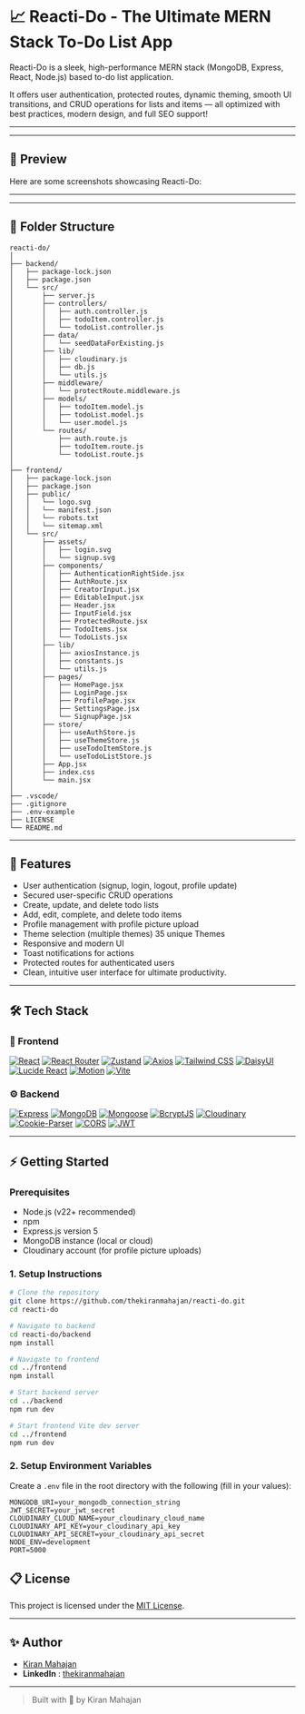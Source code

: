 # 📈 Reacti-Do - The Ultimate MERN Stack To-Do List App

Reacti-Do is a sleek, high-performance MERN stack (MongoDB, Express, React, Node.js) based to-do list application.

It offers user authentication, protected routes, dynamic theming, smooth UI transitions, and CRUD operations for lists and items — all optimized with best practices, modern design, and full SEO support!

---

---

## 📸 Preview

Here are some screenshots showcasing Reacti-Do:

---

---

## 📁 Folder Structure

```
reacti-do/
│
├── backend/
│   ├── package-lock.json
│   ├── package.json
│   └── src/
│       ├── server.js
│       ├── controllers/
│       │   ├── auth.controller.js
│       │   ├── todoItem.controller.js
│       │   └── todoList.controller.js
│       ├── data/
│       │   └── seedDataForExisting.js
│       ├── lib/
│       │   ├── cloudinary.js
│       │   ├── db.js
│       │   └── utils.js
│       ├── middleware/
│       │   └── protectRoute.middleware.js
│       ├── models/
│       │   ├── todoItem.model.js
│       │   ├── todoList.model.js
│       │   └── user.model.js
│       └── routes/
│           ├── auth.route.js
│           ├── todoItem.route.js
│           └── todoList.route.js
│
├── frontend/
│   ├── package-lock.json
│   ├── package.json
│   ├── public/
│   │   └── logo.svg
│   │   └── manifest.json
│   │   └── robots.txt
│   │   └── sitemap.xml
│   └── src/
│       ├── assets/
│       │   ├── login.svg
│       │   └── signup.svg
│       ├── components/
│       │   ├── AuthenticationRightSide.jsx
│       │   ├── AuthRoute.jsx
│       │   ├── CreatorInput.jsx
│       │   ├── EditableInput.jsx
│       │   ├── Header.jsx
│       │   ├── InputField.jsx
│       │   ├── ProtectedRoute.jsx
│       │   ├── TodoItems.jsx
│       │   └── TodoLists.jsx
│       ├── lib/
│       │   ├── axiosInstance.js
│       │   ├── constants.js
│       │   └── utils.js
│       ├── pages/
│       │   ├── HomePage.jsx
│       │   ├── LoginPage.jsx
│       │   ├── ProfilePage.jsx
│       │   ├── SettingsPage.jsx
│       │   └── SignupPage.jsx
│       ├── store/
│       │   ├── useAuthStore.js
│       │   ├── useThemeStore.js
│       │   ├── useTodoItemStore.js
│       │   └── useTodoListStore.js
│       ├── App.jsx
│       ├── index.css
│       └── main.jsx
│
├── .vscode/
├── .gitignore
├── .env-example
├── LICENSE
└── README.md
```

---

## 🚀 Features

- User authentication (signup, login, logout, profile update)
- Secured user-specific CRUD operations
- Create, update, and delete todo lists
- Add, edit, complete, and delete todo items
- Profile management with profile picture upload
- Theme selection (multiple themes) 35 unique Themes
- Responsive and modern UI
- Toast notifications for actions
- Protected routes for authenticated users
- Clean, intuitive user interface for ultimate productivity.

---

## 🛠️ Tech Stack

### 🧩 Frontend

[![React](https://img.shields.io/badge/React-20232a?logo=react&logoColor=61DAFB&style=for-the-badge)](https://react.dev)
[![React Router](https://img.shields.io/badge/React_Router-CA4245?logo=reactrouter&logoColor=white&style=for-the-badge)](https://reactrouter.com)
[![Zustand](https://img.shields.io/badge/Zustand-000000?logo=zustand&logoColor=white&style=for-the-badge)](https://zustand-demo.pmnd.rs/)
[![Axios](https://img.shields.io/badge/Axios-5A29E4?logo=axios&logoColor=white&style=for-the-badge)](https://axios-http.com)
[![Tailwind CSS](https://img.shields.io/badge/Tailwind_CSS-38B2AC?logo=tailwindcss&logoColor=white&style=for-the-badge)](https://tailwindcss.com)
[![DaisyUI](https://img.shields.io/badge/DaisyUI-3E497A?style=for-the-badge&logoColor=white)](https://daisyui.com)
[![Lucide React](https://img.shields.io/badge/Lucide-000000?logo=lucide&logoColor=white&style=for-the-badge)](https://lucide.dev)
[![Motion](https://img.shields.io/badge/Motion-0E0E0E?logo=framer&logoColor=white&style=for-the-badge)](https://motion.dev)
[![Vite](https://img.shields.io/badge/Vite-646cff?logo=vite&logoColor=white&style=for-the-badge)](https://vitejs.dev)

### ⚙️ Backend

[![Express](https://img.shields.io/badge/Express-000000?logo=express&logoColor=white&style=for-the-badge)](https://expressjs.com)
[![MongoDB](https://img.shields.io/badge/MongoDB-4EA94B?logo=mongodb&logoColor=white&style=for-the-badge)](https://mongodb.com)
[![Mongoose](https://img.shields.io/badge/Mongoose-880000?logo=mongoose&logoColor=white&style=for-the-badge)](https://mongoosejs.com)
[![BcryptJS](https://img.shields.io/badge/BcryptJS-003B6F?style=for-the-badge)](https://github.com/dcodeIO/bcrypt.js)
[![Cloudinary](https://img.shields.io/badge/Cloudinary-3448C5?logo=cloudinary&logoColor=white&style=for-the-badge)](https://cloudinary.com)
[![Cookie-Parser](https://img.shields.io/badge/Cookie--Parser-005555?style=for-the-badge)](https://www.npmjs.com/package/cookie-parser)
[![CORS](https://img.shields.io/badge/CORS-0055FF?style=for-the-badge)](https://developer.mozilla.org/en-US/docs/Web/HTTP/CORS)
[![JWT](https://img.shields.io/badge/JWT-000000?logo=jsonwebtokens&logoColor=white&style=for-the-badge)](https://jwt.io)

---

## ⚡ Getting Started

### Prerequisites

- Node.js (v22+ recommended)
- npm
- Express.js version 5
- MongoDB instance (local or cloud)
- Cloudinary account (for profile picture uploads)

### 1. Setup Instructions

```bash
# Clone the repository
git clone https://github.com/thekiranmahajan/reacti-do.git
cd reacti-do

# Navigate to backend
cd reacti-do/backend
npm install

# Navigate to frontend
cd ../frontend
npm install

# Start backend server
cd ../backend
npm run dev

# Start frontend Vite dev server
cd ../frontend
npm run dev
```

### 2. Setup Environment Variables

Create a `.env` file in the root directory with the following (fill in your values):

```
MONGODB_URI=your_mongodb_connection_string
JWT_SECRET=your_jwt_secret
CLOUDINARY_CLOUD_NAME=your_cloudinary_cloud_name
CLOUDINARY_API_KEY=your_cloudinary_api_key
CLOUDINARY_API_SECRET=your_cloudinary_api_secret
NODE_ENV=development
PORT=5000
```

## 📋 License

This project is licensed under the [MIT License](LICENSE).

---

## ✨ Author

- [Kiran Mahajan](https://github.com/thekiranmahajan)
- **LinkedIn** : [thekiranmahajan](https://linkedin.com/in/thekiranmahajan)

---

> Built with 🥭 by Kiran Mahajan
